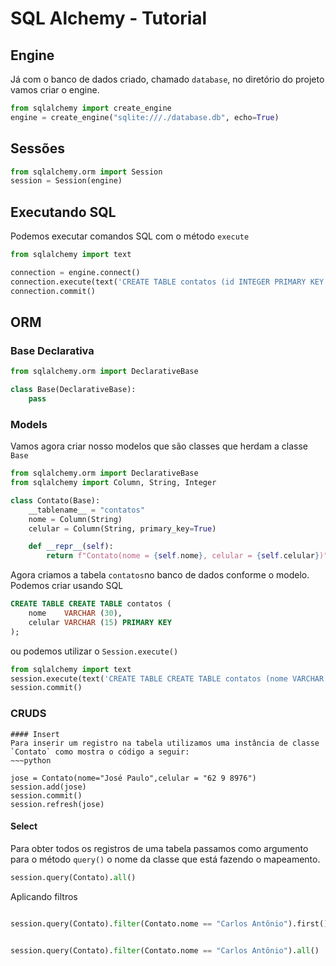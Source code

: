 # SQL Alchemy - Tutorial
## Engine
Já com o banco de dados criado, chamado `database`,  no diretório do projeto vamos criar o engine.
~~~python
from sqlalchemy import create_engine
engine = create_engine("sqlite:///./database.db", echo=True)
~~~

## Sessões
~~~python
from sqlalchemy.orm import Session
session = Session(engine)
~~~

## Executando SQL
Podemos executar comandos SQL com o método `execute`

~~~python
from sqlalchemy import text

connection = engine.connect()
connection.execute(text('CREATE TABLE contatos (id INTEGER PRIMARY KEY NOT NULL, nome VARCHAR(40), celular VARCHAR(15))'))
connection.commit()
~~~

## ORM

### Base Declarativa
~~~python
from sqlalchemy.orm import DeclarativeBase

class Base(DeclarativeBase):
    pass

~~~

### Models
Vamos agora criar nosso modelos que são classes que herdam a classe `Base`
~~~python
from sqlalchemy.orm import DeclarativeBase
from sqlalchemy import Column, String, Integer

class Contato(Base):
    __tablename__ = "contatos"
    nome = Column(String)
    celular = Column(String, primary_key=True)

    def __repr__(self):
        return f"Contato(nome = {self.nome}, celular = {self.celular})"
~~~
Agora criamos a tabela `contatos`no banco de dados conforme o modelo. Podemos criar usando SQL 
~~~SQL
CREATE TABLE CREATE TABLE contatos (
    nome    VARCHAR (30),
    celular VARCHAR (15) PRIMARY KEY
);
~~~
ou podemos utilizar o `Session.execute()`

~~~python
from sqlalchemy import text
session.execute(text('CREATE TABLE CREATE TABLE contatos (nome VARCHAR (30), celular VARCHAR (15) PRIMARY KEY)'
session.commit()
~~~
### CRUDS

~~~ 
#### Insert
Para inserir um registro na tabela utilizamos uma instância de classe `Contato` como mostra o código a seguir:
~~~python

jose = Contato(nome="José Paulo",celular = "62 9 8976")
session.add(jose)
session.commit()
session.refresh(jose)

~~~

#### Select

Para obter todos os registros de uma tabela passamos como argumento para o método `query()` o nome da classe que está fazendo o mapeamento.

~~~python
session.query(Contato).all()
~~~

Aplicando filtros

~~~python

session.query(Contato).filter(Contato.nome == "Carlos Antônio").first()


session.query(Contato).filter(Contato.nome == "Carlos Antônio").all()
~~~


